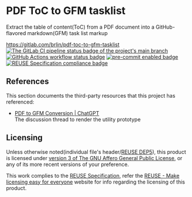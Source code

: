 # PDF ToC to GFM tasklist

Extract the table of content(ToC) from a PDF document into a GitHub-flavored markdown(GFM) task list markup

<https://gitlab.com/brlin/pdf-toc-to-gfm-tasklist>  
[![The GitLab CI pipeline status badge of the project's `main` branch](https://gitlab.com/brlin/pdf-toc-to-gfm-tasklist/badges/main/pipeline.svg?ignore_skipped=true "Click here to check out the comprehensive status of the GitLab CI pipelines")](https://gitlab.com/brlin/pdf-toc-to-gfm-tasklist/-/pipelines) [![GitHub Actions workflow status badge](https://github.com/brlin-tw/pdf-toc-to-gfm-tasklist/actions/workflows/check-potential-problems.yml/badge.svg "GitHub Actions workflow status")](https://github.com/brlin-tw/pdf-toc-to-gfm-tasklist/actions/workflows/check-potential-problems.yml) [![pre-commit enabled badge](https://img.shields.io/badge/pre--commit-enabled-brightgreen?logo=pre-commit&logoColor=white "This project uses pre-commit to check potential problems")](https://pre-commit.com/) [![REUSE Specification compliance badge](https://api.reuse.software/badge/gitlab.com/brlin/pdf-toc-to-gfm-tasklist "This project complies to the REUSE specification to decrease software licensing costs")](https://api.reuse.software/info/gitlab.com/brlin/pdf-toc-to-gfm-tasklist)

## References

This section documents the third-party resources that this project has referenced:

* [PDF to GFM Conversion | ChatGPT](https://chat.openai.com/share/f51c809a-c0c5-4eee-babd-5f63ec13195b)  
  The discussion thread to render the utility prototype

## Licensing

Unless otherwise noted(individual file's header/[REUSE DEP5](.reuse/dep5)), this product is licensed under [version 3 of The GNU Affero General Public License](https://www.gnu.org/licenses/agpl-3.0.html), or any of its more recent versions of your preference.

This work complies to the [REUSE Specification](https://reuse.software/spec/), refer the [REUSE - Make licensing easy for everyone](https://reuse.software/) website for info regarding the licensing of this product.
